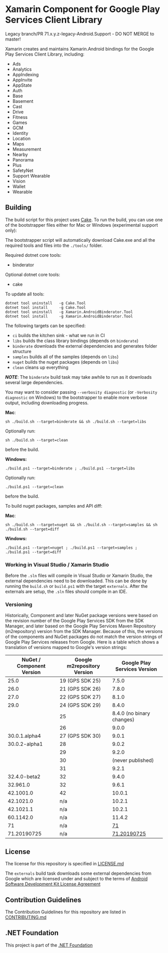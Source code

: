 # Xamarin Component for Google Play Services Client Library

Legacy branch/PR 71.x.y.z-legacy-Android.Support - DO NOT MERGE to master!

Xamarin creates and maintains Xamarin.Android bindings for the Google Play Services Client Library, including:

 - Ads
 - Analytics
 - AppIndexing
 - AppInvite
 - AppState
 - Auth
 - Base
 - Basement
 - Cast
 - Drive
 - Fitness
 - Games
 - GCM
 - Identity
 - Location
 - Maps
 - Measurement
 - Nearby
 - Panorama
 - Plus
 - SafetyNet
 - Support Wearable
 - Vision
 - Wallet
 - Wearable



## Building

The build script for this project uses [Cake](http://cakebuild.net).  To run the build, you can use one of the bootstrapper files either for Mac or Windows (experimental support only):

The bootstrapper script will automatically download Cake.exe and all the required tools and files into the `./tools/` folder.

Required dotnet core tools:

* binderator

Optional dotnet core tools:

* cake

To update all tools: 

	dotnet tool uninstall 	-g Cake.Tool
	dotnet tool install 	-g Cake.Tool	
	dotnet tool uninstall 	-g Xamarin.AndroidBinderator.Tool
	dotnet tool install 	-g Xamarin.AndroidBinderator.Tool

The following targets can be specified:

 - `ci` builds the kitchen sink - what we run in CI
 - `libs` builds the class library bindings (depends on `binderate`)
 - `binderate` downloads the external dependencies and generates folder structure
 - `samples` builds all of the samples (depends on `libs`)
 - `nuget` builds the nuget packages (depends on `libs`)
 - `clean` cleans up everything

***NOTE***: The `binderate` build task may take awhile to run as it downloads several large dependencies.

You may want to consider passing `--verbosity diagnostic` (or `-Verbosity diagnostic` on Windows) to the bootstrapper to enable more verbose output, including downloading progress.

**Mac**:

```
sh ./build.sh --target=binderate && sh ./build.sh --target=libs
```

Optionally run:

```
sh ./build.sh --target=clean
```

before the build.

**Windows:**

```
./build.ps1 --target=binderate ; ./build.ps1 --target=libs
```

Optionally run:

```
./build.ps1 --target=clean
```

before the build.

To build nuget packages, samples and API diff:

**Mac**:

```
sh ./build.sh --target=nuget && sh ./build.sh --target=samples && sh ./build.sh --target=diff
```

**Windows:**

```
./build.ps1 --target=nuget ; ./build.ps1 --target=samples ; ./build.ps1 --target=diff
```

### Working in Visual Studio / Xamarin Studio

Before the `.sln` files will compile in Visual Studio or Xamarin Studio, the external dependencies need to be downloaded.  This can be done by running the `build.sh` or `build.ps1` with the target `externals`.  After the externals are setup, the `.sln` files should compile in an IDE.


### Versioning

Historically, Component and later NuGet package versions were based on the revision number of the Google Play Services SDK from the SDK Manager, and later based on the Google Play Services Maven Repository (m2repository) version from the SDK Manager.  Because of this, the versions of the components and NuGet packages do not match the version strings of Google Play Services releases from Google.  Here is a table which shows a translation of versions mapped to Google's version strings:


| NuGet / Component Version |  Google m2repository Version | Google Play Services Version       |
|---------------------------|------------------------------|------------------------------------|
| 25.0                      | 19 (GPS SDK 25)              | 7.5.0                              |
| 26.0                      | 21 (GPS SDK 26)              | 7.8.0                              |
| 27.0                      | 22 (GPS SDK 27)              | 8.1.0                              |
| 29.0                      | 24 (GPS SDK 29)              | 8.4.0                              |
|                           | 25                           | 8.4.0 (no binary changes)          |
|                           | 26                           | 9.0.0                              |
| 30.0.1.alpha4             | 27 (GPS SDK 30)              | 9.0.1                              |
| 30.0.2-alpha1             | 28                           | 9.0.2                              |
|                           | 29                           | 9.2.0                              |
|                           | 30                           | (never published)                  |
|                           | 31                           | 9.2.1                              |
| 32.4.0-beta2              | 32                           | 9.4.0                              |
| 32.961.0                  | 32                           | 9.6.1                              |
| 42.1001.0                 | 42                           | 10.0.1                             |
| 42.1021.0                 | n/a                          | 10.2.1                             |
| 42.1021.1                 | n/a                          | 10.2.1                             |
| 60.1142.0                 | n/a                          | 11.4.2                             |
| 71                        | n/a                          | [71][71]                           |
| 71.20190725               | n/a                          | [71.20190725][71.20190725]         |


[71]: https://github.com/xamarin/GooglePlayServicesComponents/blob/46fb07d8724f6c2342ff2b36bd332cc70106bab3/config.json
[71.20190725]: https://github.com/xamarin/GooglePlayServicesComponents/blob/46fb07d8724f6c2342ff2b36bd332cc70106bab3/config.json


## License

The license for this repository is specified in 
[LICENSE.md](LICENSE.md)

The `externals` build task downloads some external dependencies from Google which are licensed under and subject to the terms of [Android Software Development Kit License Agreement](http://developer.android.com/sdk/terms.html)


## Contribution Guidelines
The Contribution Guidelines for this repository are listed in [CONTRIBUTING.md](.github/CONTRIBUTING.md)

## .NET Foundation
This project is part of the [.NET Foundation](http://www.dotnetfoundation.org/projects)

